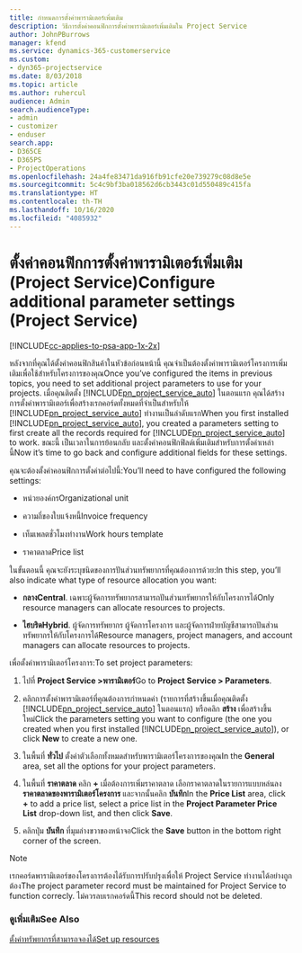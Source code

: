 ```yaml
---
title: กำหนดการตั้งค่าพารามิเตอร์เพิ่มเติม
description: วิธีการตั้งค่าคอนฟิกการตั้งค่าพารามิเตอร์เพิ่มเติมใน Project Service
author: JohnPBurrows
manager: kfend
ms.service: dynamics-365-customerservice
ms.custom:
- dyn365-projectservice
ms.date: 8/03/2018
ms.topic: article
ms.author: ruhercul
audience: Admin
search.audienceType:
- admin
- customizer
- enduser
search.app:
- D365CE
- D365PS
- ProjectOperations
ms.openlocfilehash: 24a4fe83471da916fb91cfe20e739279c08d8e5e
ms.sourcegitcommit: 5c4c9bf3ba018562d6cb3443c01d550489c415fa
ms.translationtype: HT
ms.contentlocale: th-TH
ms.lasthandoff: 10/16/2020
ms.locfileid: "4085932"
---
```

# <a name="configure-additional-parameter-settings-project-service"></a><span data-ttu-id="b252d-103">ตั้งค่าคอนฟิกการตั้งค่าพารามิเตอร์เพิ่มเติม (Project Service)</span><span class="sxs-lookup"><span data-stu-id="b252d-103">Configure additional parameter settings (Project Service)</span></span>

[!INCLUDE[cc-applies-to-psa-app-1x-2x](../includes/cc-applies-to-psa-app-1x-2x.md)]

<span data-ttu-id="b252d-104">หลังจากที่คุณได้ตั้งค่าคอนฟิกสินค้าในหัวข้อก่อนหน้านี้ คุณจำเป็นต้องตั้งค่าพารามิเตอร์โครงการเพิ่มเติมเพื่อใช้สำหรับโครงการของคุณ</span><span class="sxs-lookup"><span data-stu-id="b252d-104">Once you’ve configured the items in previous topics, you need to set additional project parameters to use for your projects.</span></span> <span data-ttu-id="b252d-105">เมื่อคุณติดตั้ง [!INCLUDE[pn_project_service_auto](../includes/pn-project-service-auto.md)] ในตอนแรก คุณได้สร้างการตั้งค่าพารามิเตอร์เพื่อสร้างเรกคอร์ดทั้งหมดที่จำเป็นสำหรับให้ [!INCLUDE[pn_project_service_auto](../includes/pn-project-service-auto.md)] ทำงานเป็นลำดับแรก</span><span class="sxs-lookup"><span data-stu-id="b252d-105">When you first installed [!INCLUDE[pn_project_service_auto](../includes/pn-project-service-auto.md)], you created a parameters setting to first create all the records required for [!INCLUDE[pn_project_service_auto](../includes/pn-project-service-auto.md)] to work.</span></span> <span data-ttu-id="b252d-106">ขณะนี้ เป็นเวลาในการย้อนกลับ และตั้งค่าคอนฟิกฟิลด์เพิ่มเติมสำหรับการตั้งค่าเหล่านี้</span><span class="sxs-lookup"><span data-stu-id="b252d-106">Now it’s time to go back and configure additional fields for these settings.</span></span>  
  
 <span data-ttu-id="b252d-107">คุณจะต้องตั้งค่าคอนฟิกการตั้งค่าต่อไปนี้:</span><span class="sxs-lookup"><span data-stu-id="b252d-107">You’ll need to have configured the following settings:</span></span>  
  
-   <span data-ttu-id="b252d-108">หน่วยองค์กร</span><span class="sxs-lookup"><span data-stu-id="b252d-108">Organizational unit</span></span>  
  
-   <span data-ttu-id="b252d-109">ความถี่ของใบแจ้งหนี้</span><span class="sxs-lookup"><span data-stu-id="b252d-109">Invoice frequency</span></span>  
  
-   <span data-ttu-id="b252d-110">เท็มเพลตชั่วโมงทำงาน</span><span class="sxs-lookup"><span data-stu-id="b252d-110">Work hours template</span></span>  
  
-   <span data-ttu-id="b252d-111">ราคาตลาด</span><span class="sxs-lookup"><span data-stu-id="b252d-111">Price list</span></span>  
 
<span data-ttu-id="b252d-112">ในขั้นตอนนี้ คุณจะยังระบุชนิดของการปันส่วนทรัพยากรที่คุณต้องการด้วย:</span><span class="sxs-lookup"><span data-stu-id="b252d-112">In this step, you’ll also indicate what type of resource allocation you want:</span></span>  
  
- <span data-ttu-id="b252d-113">**กลาง**</span><span class="sxs-lookup"><span data-stu-id="b252d-113">**Central**.</span></span> <span data-ttu-id="b252d-114">เฉพาะผู้จัดการทรัพยากรสามารถปันส่วนทรัพยากรให้กับโครงการได้</span><span class="sxs-lookup"><span data-stu-id="b252d-114">Only resource managers can allocate resources to projects.</span></span>  
  
- <span data-ttu-id="b252d-115">**ไฮบริด**</span><span class="sxs-lookup"><span data-stu-id="b252d-115">**Hybrid**.</span></span> <span data-ttu-id="b252d-116">ผู้จัดการทรัพยากร ผู้จัดการโครงการ และผู้จัดการฝ่ายบัญชีสามารถปันส่วนทรัพยากรให้กับโครงการได้</span><span class="sxs-lookup"><span data-stu-id="b252d-116">Resource managers, project managers, and account managers can allocate resources to projects.</span></span>  
  
 
<span data-ttu-id="b252d-117">เพื่อตั้งค่าพารามิเตอร์โครงการ:</span><span class="sxs-lookup"><span data-stu-id="b252d-117">To set project parameters:</span></span>  
  
1. <span data-ttu-id="b252d-118">ไปที่ **Project Service >พารามิเตอร์**</span><span class="sxs-lookup"><span data-stu-id="b252d-118">Go to **Project Service > Parameters**.</span></span>  
  
2. <span data-ttu-id="b252d-119">คลิกการตั้งค่าพารามิเตอร์ที่คุณต้องการกำหนดค่า (รายการที่สร้างขึ้นเมื่อคุณติดตั้ง [!INCLUDE[pn_project_service_auto](../includes/pn-project-service-auto.md)] ในตอนแรก) หรือคลิก **สร้าง** เพื่อสร้างขึ้นใหม่</span><span class="sxs-lookup"><span data-stu-id="b252d-119">Click the parameters setting you want to configure (the one you created when you first installed [!INCLUDE[pn_project_service_auto](../includes/pn-project-service-auto.md)]), or click **New** to create a new one.</span></span>  
  
3. <span data-ttu-id="b252d-120">ในพื้นที่ **ทั่วไป** ตั้งค่าตัวเลือกทั้งหมดสำหรับพารามิเตอร์โครงการของคุณ</span><span class="sxs-lookup"><span data-stu-id="b252d-120">In the **General** area, set all the options for your project parameters.</span></span>  
  
4. <span data-ttu-id="b252d-121">ในพื้นที่ **ราคาตลาด** คลิก **+** เมื่อต้องการเพิ่มราคาตลาด เลือกราคาตลาดในรายการแบบหล่นลง **ราคาตลาดของพารามิเตอร์โครงการ** และจากนั้นคลิก **บันทึก**</span><span class="sxs-lookup"><span data-stu-id="b252d-121">In the **Price List** area, click **+** to add a price list, select a price list in the **Project Parameter Price List** drop-down list, and then click **Save**.</span></span>  
  
5. <span data-ttu-id="b252d-122">คลิกปุ่ม **บันทึก** ที่มุมล่างขวาของหน้าจอ</span><span class="sxs-lookup"><span data-stu-id="b252d-122">Click the **Save** button in the bottom right corner of the screen.</span></span>  

> [!NOTE]
> <span data-ttu-id="b252d-123">เรกคอร์ดพารามิเตอร์ของโครงการต้องได้รับการปรับปรุงเพื่อให้ Project Service ทำงานได้อย่างถูกต้อง</span><span class="sxs-lookup"><span data-stu-id="b252d-123">The project parameter record must be maintained for Project Service to function correcly.</span></span> <span data-ttu-id="b252d-124">ไม่ควรลบเรกคอร์ดนี้</span><span class="sxs-lookup"><span data-stu-id="b252d-124">This record should not be deleted.</span></span>

### <a name="see-also"></a><span data-ttu-id="b252d-125">ดูเพิ่มเติม</span><span class="sxs-lookup"><span data-stu-id="b252d-125">See Also</span></span>  
 [<span data-ttu-id="b252d-126">ตั้งค่าทรัพยากรที่สามารถจองได้</span><span class="sxs-lookup"><span data-stu-id="b252d-126">Set up resources</span></span>](../psa/set-up-resources.md)
